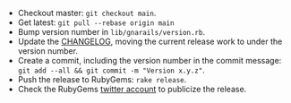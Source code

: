 - Checkout master: `git checkout main`.
- Get latest: `git pull --rebase origin main`
- Bump version number in `lib/gnarails/version.rb`.
- Update the [CHANGELOG](CHANGELOG.md), moving the current release work to under the version number.
- Create a commit, including the version number in the commit message: `git add --all && git commit -m "Version x.y.z"`.
- Push the release to RubyGems: `rake release`.
- Check the RubyGems [twitter account](https://twitter.com/rubygems) to publicize the release.
